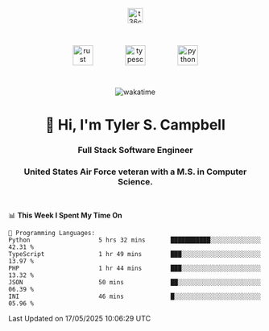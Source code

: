 <p align="center">
<a href="https://www.linkedin.com/in/t36campbell" target="blank"><img align="center" src="https://ik.imagekit.io/t36campbell/Portfolio/linkedin.png.original_m8bbGgPh6.png" alt="t36campbell" height="30" width="30" /></a>
</p>
<p align="center">
    <img src="https://rustacean.net/assets/rustacean-orig-noshadow.svg" alt="rust" width="40" height="40" style="margin: 6%;" />
    <img src="https://cdn.worldvectorlogo.com/logos/typescript.svg" alt="typescript" width="40" height="40" style="margin: 6%;" />
    <img src="https://cdn.worldvectorlogo.com/logos/python-5.svg" alt="python" width="40" height="40" style="margin: 6%;" />
</p>
<div align="center">
  
  ![wakatime](https://wakatime.com/badge/user/738aac7f-8868-4bc3-a1df-4c36703ee4b6.svg)
  
</div>

<h1 align="center">👋 Hi, I'm Tyler S. Campbell</h1>
<h3 align="center">Full Stack Software Engineer</h3>
<h3 align="center">United States Air Force veteran with a M.S. in Computer Science.</h3>
<br>

<!--START_SECTION:waka-->
📊 **This Week I Spent My Time On** 

```text
💬 Programming Languages: 
Python                   5 hrs 32 mins       ███████████░░░░░░░░░░░░░░   42.31 % 
TypeScript               1 hr 49 mins        ███░░░░░░░░░░░░░░░░░░░░░░   13.97 % 
PHP                      1 hr 44 mins        ███░░░░░░░░░░░░░░░░░░░░░░   13.32 % 
JSON                     50 mins             ██░░░░░░░░░░░░░░░░░░░░░░░   06.39 % 
INI                      46 mins             █░░░░░░░░░░░░░░░░░░░░░░░░   05.96 % 
```


 Last Updated on 17/05/2025 10:06:29 UTC
<!--END_SECTION:waka-->
